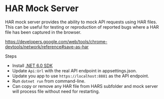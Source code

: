 # HAR Mock Server

HAR mock server provides the ability to mock API requests using HAR files. This can be useful for testing or reproduction of reported bugs where a HAR file has been captured in the browser.

<https://developers.google.com/web/tools/chrome-devtools/network/reference#save-as-har>

Steps

* Install [.NET 6.0 SDK](https://dotnet.microsoft.com/download/dotnet/6.0)
* Update `Api:Url` with the real API endpoint in appsettings.json.
* Update you app to use `https://localhost:8881` as the API endpoint.
* Run `dotnet run` from command-line.
* Can copy or remove any HAR file from HARS subfolder and mock server will process file without need for restarting.
